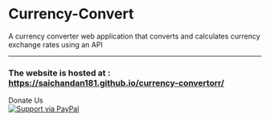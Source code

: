 # Currency-Convert
A currency converter web application that converts and calculates currency exchange rates using an API

<hr>





### The website is hosted at : https://saichandan181.github.io/currency-convertorr/
Donate Us <br>
<a href="https://www.paypal.me/reddysaichandan">
  <img alt="Support via PayPal" src="https://cdn.rawgit.com/twolfson/paypal-github-button/1.0.0/dist/button.svg"/>
</a>
